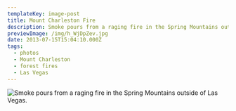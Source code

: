 ```yaml
---
templateKey: image-post
title: Mount Charleston Fire
description: Smoke pours from a raging fire in the Spring Mountains outside of Las Vegas.
previewImage: /img/h_WjDpZev.jpg
date: 2013-07-15T15:04:10.000Z
tags:
  - photos
  - Mount Charleston
  - forest fires
  - Las Vegas
---
```

![Smoke pours from a raging fire in the Spring Mountains outside of Las Vegas.](/img/h_WjDpZev.jpg)
